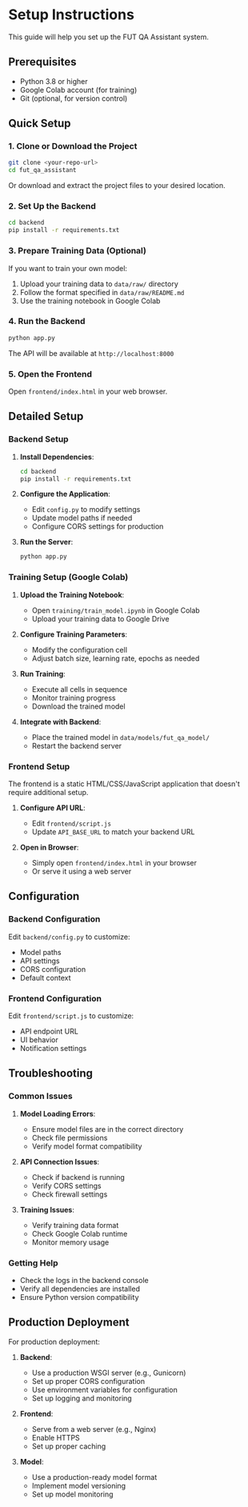# Setup Instructions

This guide will help you set up the FUT QA Assistant system.

## Prerequisites

- Python 3.8 or higher
- Google Colab account (for training)
- Git (optional, for version control)

## Quick Setup

### 1. Clone or Download the Project

```bash
git clone <your-repo-url>
cd fut_qa_assistant
```

Or download and extract the project files to your desired location.

### 2. Set Up the Backend

```bash
cd backend
pip install -r requirements.txt
```

### 3. Prepare Training Data (Optional)

If you want to train your own model:

1. Upload your training data to `data/raw/` directory
2. Follow the format specified in `data/raw/README.md`
3. Use the training notebook in Google Colab

### 4. Run the Backend

```bash
python app.py
```

The API will be available at `http://localhost:8000`

### 5. Open the Frontend

Open `frontend/index.html` in your web browser.

## Detailed Setup

### Backend Setup

1. **Install Dependencies**:
   ```bash
   cd backend
   pip install -r requirements.txt
   ```

2. **Configure the Application**:
   - Edit `config.py` to modify settings
   - Update model paths if needed
   - Configure CORS settings for production

3. **Run the Server**:
   ```bash
   python app.py
   ```

### Training Setup (Google Colab)

1. **Upload the Training Notebook**:
   - Open `training/train_model.ipynb` in Google Colab
   - Upload your training data to Google Drive

2. **Configure Training Parameters**:
   - Modify the configuration cell
   - Adjust batch size, learning rate, epochs as needed

3. **Run Training**:
   - Execute all cells in sequence
   - Monitor training progress
   - Download the trained model

4. **Integrate with Backend**:
   - Place the trained model in `data/models/fut_qa_model/`
   - Restart the backend server

### Frontend Setup

The frontend is a static HTML/CSS/JavaScript application that doesn't require additional setup.

1. **Configure API URL**:
   - Edit `frontend/script.js`
   - Update `API_BASE_URL` to match your backend URL

2. **Open in Browser**:
   - Simply open `frontend/index.html` in your browser
   - Or serve it using a web server

## Configuration

### Backend Configuration

Edit `backend/config.py` to customize:

- Model paths
- API settings
- CORS configuration
- Default context

### Frontend Configuration

Edit `frontend/script.js` to customize:

- API endpoint URL
- UI behavior
- Notification settings

## Troubleshooting

### Common Issues

1. **Model Loading Errors**:
   - Ensure model files are in the correct directory
   - Check file permissions
   - Verify model format compatibility

2. **API Connection Issues**:
   - Check if backend is running
   - Verify CORS settings
   - Check firewall settings

3. **Training Issues**:
   - Verify training data format
   - Check Google Colab runtime
   - Monitor memory usage

### Getting Help

- Check the logs in the backend console
- Verify all dependencies are installed
- Ensure Python version compatibility

## Production Deployment

For production deployment:

1. **Backend**:
   - Use a production WSGI server (e.g., Gunicorn)
   - Set up proper CORS configuration
   - Use environment variables for configuration
   - Set up logging and monitoring

2. **Frontend**:
   - Serve from a web server (e.g., Nginx)
   - Enable HTTPS
   - Set up proper caching

3. **Model**:
   - Use a production-ready model format
   - Implement model versioning
   - Set up model monitoring
